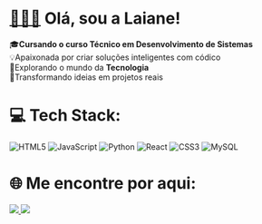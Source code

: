 ## <h1><a href='https://emojitool.com/pt/female-technologist-type-1-2'>👩🏻‍💻</a> Olá, sou a Laiane!</h1>
🎓**Cursando o curso Técnico em Desenvolvimento de Sistemas** <br>💡Apaixonada por criar soluções inteligentes com códico<br>🚀Explorando o mundo da **Tecnologia**<br> 🔭Transformando ideias em projetos reais<br>

# 💻 Tech Stack:
![HTML5](https://img.shields.io/badge/html5-%23E34F26.svg?style=for-the-badge&logo=html5&logoColor=white) ![JavaScript](https://img.shields.io/badge/javascript-%23323330.svg?style=for-the-badge&logo=javascript&logoColor=%23F7DF1E) ![Python](https://img.shields.io/badge/python-3670A0?style=for-the-badge&logo=python&logoColor=ffdd54) ![React](https://img.shields.io/badge/react-%2320232a.svg?style=for-the-badge&logo=react&logoColor=%2361DAFB) ![CSS3](https://img.shields.io/badge/css3-%231572B6.svg?style=for-the-badge&logo=css3&logoColor=white) ![MySQL](https://img.shields.io/badge/mysql-4479A1.svg?style=for-the-badge&logo=mysql&logoColor=white)

# 🌐 Me encontre por aqui:
<p align="left">
<a href="https://linkedin.com/in/em-andamento" target="_blank">
  <img src= "https://img.shields.io/badge/LinkedIn-0077B5?style=for-the-badge&logo=linkedin&logoColor=white"/>
</a>
<a href="https://github.com/MariaLaiane/MariaLaiane.git" target="_blank">
<img src="https://img.shields.io/badge/GitHub-181717?style=for-the-badge&logo=github&logoColor=white"/>
</a>
</p>


